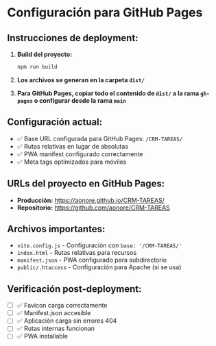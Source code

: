 # Configuración para GitHub Pages

## Instrucciones de deployment:

1. **Build del proyecto:**
   ```bash
   npm run build
   ```

2. **Los archivos se generan en la carpeta `dist/`**

3. **Para GitHub Pages, copiar todo el contenido de `dist/` a la rama `gh-pages` o configurar desde la rama `main`**

## Configuración actual:

- ✅ Base URL configurada para GitHub Pages: `/CRM-TAREAS/`
- ✅ Rutas relativas en lugar de absolutas
- ✅ PWA manifest configurado correctamente
- ✅ Meta tags optimizados para móviles

## URLs del proyecto en GitHub Pages:

- **Producción:** https://aonore.github.io/CRM-TAREAS/
- **Repositorio:** https://github.com/aonore/CRM-TAREAS

## Archivos importantes:

- `vite.config.js` - Configuración con `base: '/CRM-TAREAS/'`
- `index.html` - Rutas relativas para recursos
- `manifest.json` - PWA configurado para subdirectorio
- `public/.htaccess` - Configuración para Apache (si se usa)

## Verificación post-deployment:

- [ ] ✅ Favicon carga correctamente
- [ ] ✅ Manifest.json accesible
- [ ] ✅ Aplicación carga sin errores 404
- [ ] ✅ Rutas internas funcionan
- [ ] ✅ PWA installable